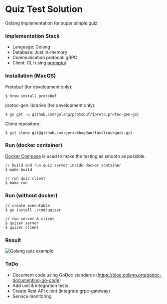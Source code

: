 # Quiz Test Solution

Golang implementation for super simple quiz.

### Implementation Stack

* Language: Golang
* Database: Just in-memory
* Communication protocol: gRPC
* Client: CLI using [promptui](https://github.com/manifoldco/promptui)


### Installation (MacOS)

Protobuf (for development only):

    $ brew install protobuf

protoc-gen libraries (for development only):

    $ go get -u github.com/golang/protobuf/{proto,protoc-gen-go}

Clone repository:

    $ git clone git@github.com:gersakbogdan/fasttrackquiz.git


### Run (docker container)

[Docker Compose](https://docs.docker.com/compose/) is used to make the testing as smooth as possible.

    // build and run quiz server inside docker container
    $ make build

    // run quiz client
    $ make run

### Run (without docker)

    // create executable
    $ go install ./cmd/quizer

    // run server & client
    $ quizer server
    $ quizer client

### Result

![Golang quiz example](./screenshots/quizer.gif)

### ToDo

* Document code using GoDoc standards (https://blog.golang.org/godoc-documenting-go-code)
* Add unit & integration tests
* Create Rest API client (integrate grpc-gateway)
* Service monitoring
